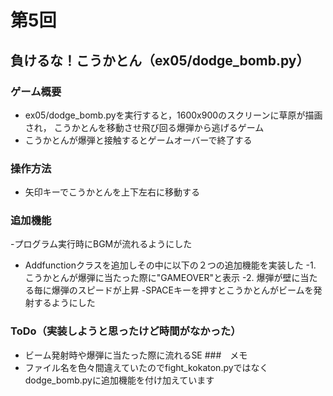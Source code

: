 # 第5回
## 負けるな！こうかとん（ex05/dodge_bomb.py）
### ゲーム概要
- ex05/dodge_bomb.pyを実行すると，1600x900のスクリーンに草原が描画され，
こうかとんを移動させ飛び回る爆弾から逃げるゲーム
- こうかとんが爆弾と接触するとゲームオーバーで終了する
### 操作方法
- 矢印キーでこうかとんを上下左右に移動する
### 追加機能
-プログラム実行時にBGMが流れるようにした
- Addfunctionクラスを追加しその中に以下の２つの追加機能を実装した
-1. こうかとんが爆弾に当たった際に"GAMEOVER"と表示
-2. 爆弾が壁に当たる毎に爆弾のスピードが上昇
-SPACEキーを押すとこうかとんがビームを発射するようにした
### ToDo（実装しようと思ったけど時間がなかった）
- ビーム発射時や爆弾に当たった際に流れるSE
###　メモ
- ファイル名を色々間違えていたのでfight_kokaton.pyではなくdodge_bomb.pyに追加機能を付け加えています
